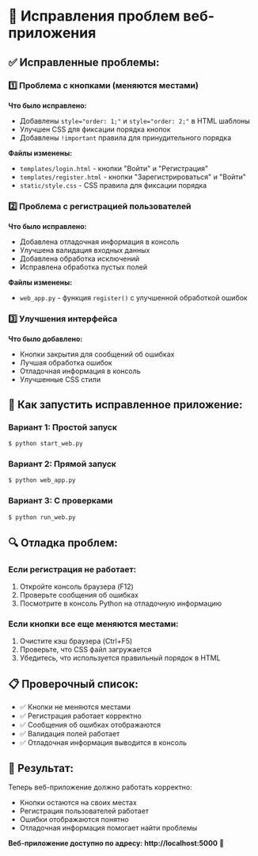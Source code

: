 # 🔧 Исправления проблем веб-приложения

## ✅ **Исправленные проблемы:**

### 1️⃣ **Проблема с кнопками (меняются местами)**

**Что было исправлено:**
- Добавлены `style="order: 1;"` и `style="order: 2;"` в HTML шаблоны
- Улучшен CSS для фиксации порядка кнопок
- Добавлены `!important` правила для принудительного порядка

**Файлы изменены:**
- `templates/login.html` - кнопки "Войти" и "Регистрация"
- `templates/register.html` - кнопки "Зарегистрироваться" и "Войти"
- `static/style.css` - CSS правила для фиксации порядка

### 2️⃣ **Проблема с регистрацией пользователей**

**Что было исправлено:**
- Добавлена отладочная информация в консоль
- Улучшена валидация входных данных
- Добавлена обработка исключений
- Исправлена обработка пустых полей

**Файлы изменены:**
- `web_app.py` - функция `register()` с улучшенной обработкой ошибок

### 3️⃣ **Улучшения интерфейса**

**Что было добавлено:**
- Кнопки закрытия для сообщений об ошибках
- Лучшая обработка ошибок
- Отладочная информация в консоль
- Улучшенные CSS стили

## 🚀 **Как запустить исправленное приложение:**

### Вариант 1: Простой запуск
```bash
$ python start_web.py
```

### Вариант 2: Прямой запуск
```bash
$ python web_app.py
```

### Вариант 3: С проверками
```bash
$ python run_web.py
```

## 🔍 **Отладка проблем:**

### Если регистрация не работает:
1. Откройте консоль браузера (F12)
2. Проверьте сообщения об ошибках
3. Посмотрите в консоль Python на отладочную информацию

### Если кнопки все еще меняются местами:
1. Очистите кэш браузера (Ctrl+F5)
2. Проверьте, что CSS файл загружается
3. Убедитесь, что используется правильный порядок в HTML

## 📋 **Проверочный список:**

- ✅ Кнопки не меняются местами
- ✅ Регистрация работает корректно
- ✅ Сообщения об ошибках отображаются
- ✅ Валидация полей работает
- ✅ Отладочная информация выводится в консоль

## 🎯 **Результат:**

Теперь веб-приложение должно работать корректно:
- Кнопки остаются на своих местах
- Регистрация пользователей работает
- Ошибки отображаются понятно
- Отладочная информация помогает найти проблемы

**Веб-приложение доступно по адресу: http://localhost:5000** 🎉
